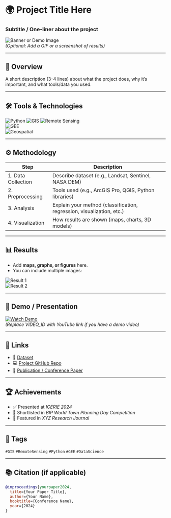 # 🌍 Project Title Here
### Subtitle / One-liner about the project  

![Banner or Demo Image](demo.png)  
*(Optional: Add a GIF or a screenshot of results)*  

---

## 📝 Overview
A short description (3–4 lines) about what the project does, why it’s important, and what tools/data you used.  

---

## 🛠️ Tools & Technologies
![Python](https://img.shields.io/badge/Python-3.9-blue) 
![GIS](https://img.shields.io/badge/GIS-ArcGIS-green) 
![Remote Sensing](https://img.shields.io/badge/Remote%20Sensing-Satellite%20Data-orange)  
![GEE](https://img.shields.io/badge/Google%20Earth%20Engine-GEE-red)  
![Geospatial](https://img.shields.io/badge/Geospatial-Data%20Science-lightgrey)  

---

## ⚙️ Methodology
| Step | Description |
|------|-------------|
| 1. Data Collection | Describe dataset (e.g., Landsat, Sentinel, NASA DEM) |
| 2. Preprocessing   | Tools used (e.g., ArcGIS Pro, QGIS, Python libraries) |
| 3. Analysis        | Explain your method (classification, regression, visualization, etc.) |
| 4. Visualization   | How results are shown (maps, charts, 3D models) |

---

## 📊 Results
- Add **maps, graphs, or figures** here.  
- You can include multiple images:

![Result 1](result1.png)  
![Result 2](result2.png)  

---

## 🎥 Demo / Presentation
[![Watch Demo](https://img.youtube.com/vi/VIDEO_ID/0.jpg)](https://youtu.be/VIDEO_ID)  
*(Replace VIDEO_ID with YouTube link if you have a demo video)*  

---

## 📎 Links
- 📂 [Dataset](https://example-dataset-link.com)  
- 💻 [Project GitHub Repo](https://github.com/your-repo)  
- 📄 [Publication / Conference Paper](https://doi.org/example)  

---

## 🏆 Achievements
- ✅ Presented at *ICERIE 2024*  
- 🏅 Shortlisted in *BIP World Town Planning Day Competition*  
- 📌 Featured in *XYZ Research Journal*  

---

## 🔖 Tags
`#GIS` `#RemoteSensing` `#Python` `#GEE` `#DataScience`  

---

## 📚 Citation (if applicable)
```bibtex
@inproceedings{yourpaper2024,
  title={Your Paper Title},
  author={Your Name},
  booktitle={Conference Name},
  year={2024}
}
